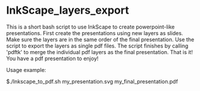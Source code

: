# InkScape_layers_export
This is a short bash script to use InkScape to create powerpoint-like presentations. First create the presentations using new layers as slides. Make sure the layers are in the same order of the final presentation. Use the script to export the layers as single pdf files. The script finishes by calling 'pdftk' to merge the individual pdf layers as the final presentation.
That is it! You have a pdf presentation to enjoy!

Usage example:

$./Inkscape_to_pdf.sh my_presentation.svg my_final_presentation.pdf

